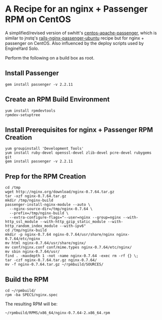 # A Recipe for an nginx + Passenger RPM on CentOS

A simplified/revised version of swhitt's [centos-apache-passenger][cap], which
is similar to jnstq's [rails-nginx-passenger-ubuntu][rnpu] recipe but for
nginx + passenger on CentOS. Also influenced by the deploy scripts used by
EngineYard Solo.

  [cap]: http://github.com/swhitt/centos-apache-passenger
  [rnpu]: http://github.com/jnstq/rails-nginx-passenger-ubuntu

Perform the following on a build box as root.

## Install Passenger
    gem install passenger -v 2.2.11

## Create an RPM Build Environment

    yum install rpmdevtools
    rpmdev-setuptree

## Install Prerequisites for nginx + Passenger RPM Creation

    yum groupinstall 'Development Tools'
    yum install ruby-devel openssl-devel zlib-devel pcre-devel rubygems git
    gem install passenger -v 2.2.11

## Prep for the RPM Creation

    cd /tmp
    wget http://nginx.org/download/nginx-0.7.64.tar.gz
    tar -xzf nginx-0.7.64.tar.gz
    mkdir /tmp/nginx-build
    passenger-install-nginx-module --auto \
      --nginx-source-dir=/tmp/nginx-0.7.64 \
      --prefix=/tmp/nginx-build \
      --extra-configure-flags="--user=nginx --group=nginx --with-http_ssl_module --with-http_gzip_static_module --with-http_random_index_module --with-ipv6"
    cd /tmp/nginx-build
    mkdir -p nginx-0.7.64 nginx-0.7.64/usr/share/nginx nginx-0.7.64/etc/nginx
    mv html nginx-0.7.64/usr/share/nginx/
    mv conf/nginx.conf conf/mime.types nginx-0.7.64/etc/nginx/
    mv sbin nginx-0.7.64/usr/
    find . -maxdepth 1 -not -name nginx-0.7.64 -exec rm -rf {} \;
    tar -czf nginx-0.7.64.tar.gz nginx-0.7.64/
    mv -f nginx-0.7.64.tar.gz ~/rpmbuild/SOURCES/

## Build the RPM
    cd ~/rpmbuild/
    rpm -ba SPECS/nginx.spec

The resulting RPM will be:

    ~/rpmbuild/RPMS/x86_64/nginx-0.7.64-2.x86_64.rpm
